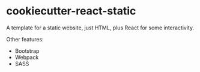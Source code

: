 # cookiecutter-react-static

A template for a static website, just HTML, plus React for some interactivity.

Other features:

- Bootstrap
- Webpack
- SASS
